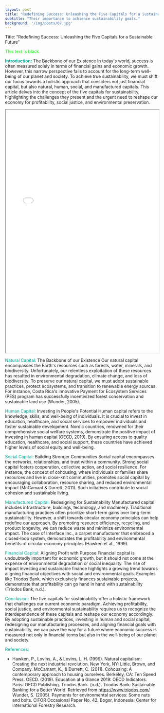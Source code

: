 ```yaml
---
layout: post
title: "Redefining Success: Unleashing the Five Capitals for a Sustainable Future"
subtitle: "Their importance to achience sustainability goals."
background: '/img/posts/07.jpg'
---
```


Title: "Redefining Success: Unleashing the Five Capitals for a Sustainable Future"

<span style="color:#00F000;">This text is black.</span>


<span style="color:#00a896;">**Introduction:**</span> The Backbone of our Existence
In today's world, success is often measured solely in terms of financial gains and economic growth. However, this narrow perspective fails to account for the long-term well-being of our planet and society. To achieve true sustainability, we must shift our focus towards a holistic approach that considers not just financial capital, but also natural, human, social, and manufactured capitals. This article delves into the concept of the five capitals for sustainability, highlighting the challenges they present and the urgent need to reshape our economy for profitability, social justice, and environmental preservation.

<iframe src="/img/five_capitals/five_capitals.svg" height="800px" width="100%"></iframe>

<span style="color:#00a896;">Natural Capital:</span> The Backbone of our Existence
Our natural capital encompasses the Earth's resources such as forests, water, minerals, and biodiversity. Unfortunately, our relentless exploitation of these resources has resulted in environmental degradation, climate change, and loss of biodiversity. To preserve our natural capital, we must adopt sustainable practices, protect ecosystems, and transition to renewable energy sources. For instance, Costa Rica's innovative Payment for Ecosystem Services (PES) program has successfully incentivized forest conservation and sustainable land use (Wunder, 2005).

<span style="color:#00a896;">Human Capital:</span> Investing in People's Potential
Human capital refers to the knowledge, skills, and well-being of individuals. It is crucial to invest in education, healthcare, and social services to empower individuals and foster sustainable development. Nordic countries, renowned for their comprehensive social welfare systems, demonstrate the positive impact of investing in human capital (OECD, 2019). By ensuring access to quality education, healthcare, and social support, these countries have achieved higher levels of social equity and well-being.

<span style="color:#00a896;">Social Capital:</span> Building Stronger Communities
Social capital encompasses the networks, relationships, and trust within a community. Strong social capital fosters cooperation, collective action, and social resilience. For instance, the concept of cohousing, where individuals or families share resources and live in close-knit communities, promotes social capital by encouraging collaboration, resource sharing, and reduced environmental impact (McCamant & Durrett, 2011). Such initiatives contribute to social cohesion and sustainable living.

<span style="color:#00a896;">Manufactured Capital:</span> Redesigning for Sustainability
Manufactured capital includes infrastructure, buildings, technology, and machinery. Traditional manufacturing practices often prioritize short-term gains over long-term sustainability. However, a shift towards circular economy principles can help redefine our approach. By promoting resource efficiency, recycling, and product longevity, we can reduce waste and minimize environmental impact. The case of Interface Inc., a carpet manufacturer that embraced a closed-loop system, demonstrates the profitability and environmental benefits of circular economy principles (Hawken et al., 1999).

<span style="color:#00a896;">Financial Capital:</span> Aligning Profit with Purpose
Financial capital is undoubtedly important for economic growth, but it should not come at the expense of environmental degradation or social inequality. The rise of impact investing and sustainable finance highlights a growing trend towards aligning financial objectives with social and environmental goals. Examples like Triodos Bank, which exclusively finances sustainable projects, demonstrate that profitability can go hand in hand with sustainability (Triodos Bank, n.d.).

<span style="color:#00a896;">Conclusion:</span> 
The five capitals for sustainability offer a holistic framework that challenges our current economic paradigm. Achieving profitability, social justice, and environmental sustainability requires us to recognize the interdependence of these capitals and reshape our economy accordingly. By adopting sustainable practices, investing in human and social capital, redesigning our manufacturing processes, and aligning financial goals with sustainability, we can pave the way for a future where economic success is measured not only in financial terms but also in the well-being of our planet and society.

<span style="color:#00a896;">References:</span> 
- Hawken, P., Lovins, A., & Lovins, L. H. (1999). Natural capitalism: Creating the next industrial revolution. New York, NY: Little, Brown, and Company.
McCamant, K., & Durrett, C. (2011). Cohousing: A contemporary approach to housing ourselves. Berkeley, CA: Ten Speed Press.
OECD. (2019). Education at a Glance 2019: OECD Indicators. Paris: OECD Publishing.
Triodos Bank. (n.d.). Triodos Bank: Sustainable Banking for a Better World. Retrieved from https://www.triodos.com/
Wunder, S. (2005). Payments for environmental services: Some nuts and bolts. CIFOR Occasional Paper No. 42. Bogor, Indonesia: Center for International Forestry Research.